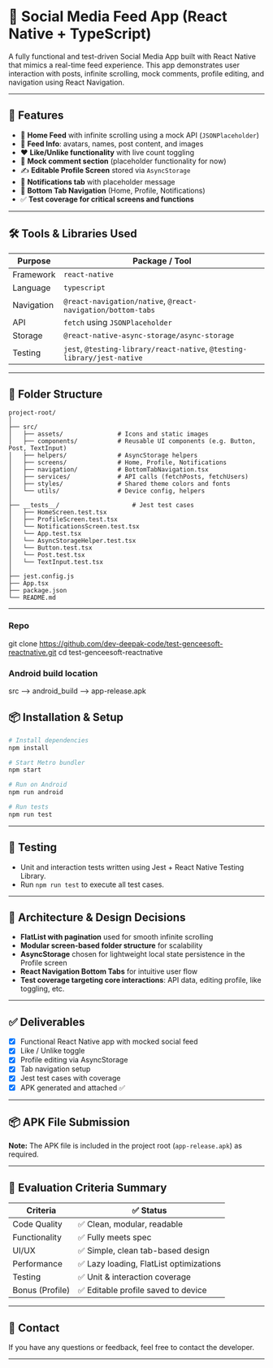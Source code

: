 # 📱 Social Media Feed App (React Native + TypeScript)

A fully functional and test-driven Social Media App built with React Native that mimics a real-time feed experience. This app demonstrates user interaction with posts, infinite scrolling, mock comments, profile editing, and navigation using React Navigation.

---

## 🚀 Features

- 📰 **Home Feed** with infinite scrolling using a mock API (`JSONPlaceholder`)
- 👤 **Feed Info**: avatars, names, post content, and images
- ❤️ **Like/Unlike functionality** with live count toggling
- 💬 **Mock comment section** (placeholder functionality for now)
- ✍️ **Editable Profile Screen** stored via `AsyncStorage`
- 🔔 **Notifications tab** with placeholder message
- 🧭 **Bottom Tab Navigation** (Home, Profile, Notifications)
- ✅ **Test coverage for critical screens and functions**

---

## 🛠️ Tools & Libraries Used

| Purpose                     | Package / Tool                     |
|----------------------------|------------------------------------|
| Framework                  | `react-native`                     |
| Language                   | `typescript`                       |
| Navigation                 | `@react-navigation/native`, `@react-navigation/bottom-tabs` |
| API                        | `fetch` using `JSONPlaceholder`    |
| Storage                    | `@react-native-async-storage/async-storage` |
| Testing                    | `jest`, `@testing-library/react-native`, `@testing-library/jest-native` |

---

## 📁 Folder Structure

```
project-root/
│
├── src/
│   ├── assets/               # Icons and static images
│   ├── components/           # Reusable UI components (e.g. Button, Post, TextInput)
│   ├── helpers/              # AsyncStorage helpers
│   ├── screens/              # Home, Profile, Notifications
│   ├── navigation/           # BottomTabNavigation.tsx
│   ├── services/             # API calls (fetchPosts, fetchUsers)
│   ├── styles/               # Shared theme colors and fonts
│   └── utils/                # Device config, helpers
│
├── __tests__/                    # Jest test cases
│   ├── HomeScreen.test.tsx
│   ├── ProfileScreen.test.tsx
│   └── NotificationsScreen.test.tsx
│   └── App.test.tsx
│   └── AsyncStorageHelper.test.tsx
│   └── Button.test.tsx
│   └── Post.test.tsx
│   └── TextInput.test.tsx
│
├── jest.config.js
├── App.tsx
├── package.json
└── README.md
```

---

### Repo
git clone https://github.com/dev-deepak-code/test-genceesoft-reactnative.git
cd test-genceesoft-reactnative

### Android build location
src --> android_build --> app-release.apk

## 📦 Installation & Setup

```bash
# Install dependencies
npm install

# Start Metro bundler
npm start

# Run on Android
npm run android

# Run tests
npm run test

```

---

## 🧪 Testing

- Unit and interaction tests written using Jest + React Native Testing Library.
- Run `npm run test` to execute all test cases.


---

## 🧠 Architecture & Design Decisions

- **FlatList with pagination** used for smooth infinite scrolling
- **Modular screen-based folder structure** for scalability
- **AsyncStorage** chosen for lightweight local state persistence in the Profile screen
- **React Navigation Bottom Tabs** for intuitive user flow
- **Test coverage targeting core interactions**: API data, editing profile, like toggling, etc.

---

## ✅ Deliverables

- [x] Functional React Native app with mocked social feed
- [x] Like / Unlike toggle
- [x] Profile editing via AsyncStorage
- [x] Tab navigation setup
- [x] Jest test cases with coverage
- [x] APK generated and attached ✅

---

## 📦 APK File Submission

**Note:** The APK file is included in the project root (`app-release.apk`) as required.

---

## 🧪 Evaluation Criteria Summary

| Criteria         | ✅ Status |
|------------------|-----------|
| Code Quality     | ✅ Clean, modular, readable |
| Functionality    | ✅ Fully meets spec |
| UI/UX            | ✅ Simple, clean tab-based design |
| Performance      | ✅ Lazy loading, FlatList optimizations |
| Testing          | ✅ Unit & interaction coverage |
| Bonus (Profile)  | ✅ Editable profile saved to device |

---

## 📝 Contact

If you have any questions or feedback, feel free to contact the developer.

---